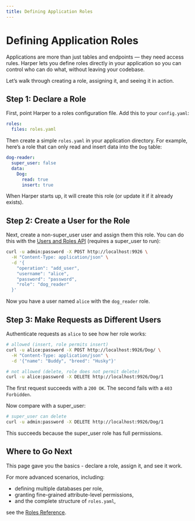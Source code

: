 ```yaml
---
title: Defining Application Roles
---
```


# Defining Application Roles

Applications are more than just tables and endpoints — they need access rules. Harper lets you define roles directly in your application so you can control who can do what, without leaving your codebase.

Let’s walk through creating a role, assigning it, and seeing it in action.

## Step 1: Declare a Role

First, point Harper to a roles configuration file. Add this to your `config.yaml`:

```yaml
roles:
  files: roles.yaml
```

Then create a simple `roles.yaml` in your application directory. For example, here’s a role that can only read and insert data into the `Dog` table:

```yaml
dog-reader:
  super_user: false
  data:
    Dog:
      read: true
      insert: true
```

When Harper starts up, it will create this role (or update it if it already exists).

## Step 2: Create a User for the Role

Next, create a non-super_user user and assign them this role. You can do this with the [Users and Roles API](../security/users-and-roles) (requires a super_user to run):

```bash
curl -u admin:password -X POST http://localhost:9926 \
  -H "Content-Type: application/json" \
  -d '{
    "operation": "add_user",
    "username": "alice",
    "password": "password",
    "role": "dog_reader"
  }'
```

Now you have a user named `alice` with the `dog_reader` role.

## Step 3: Make Requests as Different Users

Authenticate requests as `alice` to see how her role works:

```bash
# allowed (insert, role permits insert)
curl -u alice:password -X POST http://localhost:9926/Dog/ \
  -H "Content-Type: application/json" \
  -d '{"name": "Buddy", "breed": "Husky"}'

# not allowed (delete, role does not permit delete)
curl -u alice:password -X DELETE http://localhost:9926/Dog/1
```

The first request succeeds with a `200 OK`. The second fails with a `403 Forbidden`.

Now compare with a super_user:

```bash
# super_user can delete
curl -u admin:password -X DELETE http://localhost:9926/Dog/1
```

This succeeds because the super_user role has full permissions.

## Where to Go Next

This page gave you the basics - declare a role, assign it, and see it work.

For more advanced scenarios, including:

- defining multiple databases per role,
- granting fine-grained attribute-level permissions,
- and the complete structure of `roles.yaml`,

see the [Roles Reference](../../reference/Applications/defining-roles).
